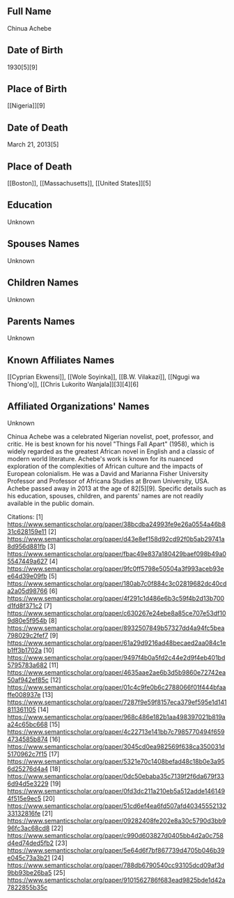 ## Full Name
Chinua Achebe

## Date of Birth
1930[5][9]

## Place of Birth
[[Nigeria]][9]

## Date of Death
March 21, 2013[5]

## Place of Death
[[Boston]], [[Massachusetts]], [[United States]][5]

## Education
Unknown

## Spouses Names
Unknown

## Children Names
Unknown

## Parents Names
Unknown

## Known Affiliates Names
[[Cyprian Ekwensi]], [[Wole Soyinka]], [[B.W. Vilakazi]], [[Ngugi wa Thiong'o]], [[Chris Lukorito Wanjala]][3][4][6]

## Affiliated Organizations' Names
Unknown

Chinua Achebe was a celebrated Nigerian novelist, poet, professor, and critic. He is best known for his novel "Things Fall Apart" (1958), which is widely regarded as the greatest African novel in English and a classic of modern world literature. Achebe's work is known for its nuanced exploration of the complexities of African culture and the impacts of European colonialism. He was a David and Marianna Fisher University Professor and Professor of Africana Studies at Brown University, USA. Achebe passed away in 2013 at the age of 82[5][9]. Specific details such as his education, spouses, children, and parents' names are not readily available in the public domain.

Citations:
[1] https://www.semanticscholar.org/paper/38bcdba24993fe9e26a0554a46b831c628159e11
[2] https://www.semanticscholar.org/paper/d43e8ef158d92cd92f0b5ab29741a8d956d881fb
[3] https://www.semanticscholar.org/paper/fbac49e837a180429baef098b49a05547449a627
[4] https://www.semanticscholar.org/paper/9fc0ff5798e50504a3f993aceb93ee64d39e09fb
[5] https://www.semanticscholar.org/paper/180ab7c0f884c3c02819682dc40cda2a05d98766
[6] https://www.semanticscholar.org/paper/4f291c1d486e6b3c59f4b2d13b700d1fd8f371c2
[7] https://www.semanticscholar.org/paper/c630267e24ebe8a85ce707e53df109d80e5f954b
[8] https://www.semanticscholar.org/paper/8932507849b57327dd4a94fc5bea798029c2fef7
[9] https://www.semanticscholar.org/paper/61a29d9216ad48becaed2aa084c1eb1ff3b1702a
[10] https://www.semanticscholar.org/paper/9497f4b0a5fd2c44e2d9f4eb401bd5795783a682
[11] https://www.semanticscholar.org/paper/4635aae2ae6b3d5b9860e72742ea50af942ef85c
[12] https://www.semanticscholar.org/paper/01c4c9fe0b6c2788066f01f444bfaaffe008937e
[13] https://www.semanticscholar.org/paper/7287f9e59f8157eca379ef595e1d141811361105
[14] https://www.semanticscholar.org/paper/968c486e182b1aa498397021b819aa24c65bc668
[15] https://www.semanticscholar.org/paper/4c22713e141bb7c7985770494f6594734585b874
[16] https://www.semanticscholar.org/paper/3045cd0ea982569f638ca350031d5170962c7f15
[17] https://www.semanticscholar.org/paper/5321e70c1408befad48c18b0e3a956d25276d4a4
[18] https://www.semanticscholar.org/paper/0dc50ebaba35c7139f2f6da679f336d94d5e3229
[19] https://www.semanticscholar.org/paper/0fd3dc211a210eb5a512adde1461494f515e9ec5
[20] https://www.semanticscholar.org/paper/51cd6ef4ea6fd507afd4034555213233132816fe
[21] https://www.semanticscholar.org/paper/09282408fe202e8a30c5790d3bb996fc3ac68cd8
[22] https://www.semanticscholar.org/paper/c990d603827d0405bb4d2a0c758d4ed74ded5fb2
[23] https://www.semanticscholar.org/paper/5e64d6f7bf867739d4705b046b39e045c73a3b21
[24] https://www.semanticscholar.org/paper/788db6790540cc93105dcd09af3d9bb93be26ba5
[25] https://www.semanticscholar.org/paper/9101562786f683ead9825bde1d42a7822855b35c